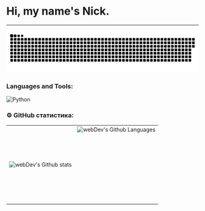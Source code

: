 
# Hi, my name's Nick.

---

<p align="center">
 <img width="600" src="assets/github-snake.svg" alt="snake"/>
</p>

### Languages and Tools:
![Python](https://img.shields.io/badge/-Python-090909?style=for-the-badge&logo=Python&logoColor=47C5FB)

### ⚙️ GitHub статистика:

<table>
  <tr>
    <td>
      <img align="left" src="http://github-readme-streak-stats.herokuapp.com?user=CyberPsychoPlus&theme=dark&background=000000" alt="webDev's Github stats" />
    </td>
    <td>
      <img height="200px" align="right" alt="webDev's Github Languages" src="https://github-readme-stats-sigma-five.vercel.app/api/top-langs/?username=CyberPsychoPlus&layout=compact&theme=vision-friendly-dark" />
    </td>
  </tr>
</table>



